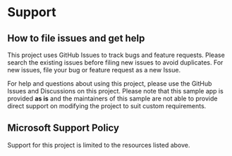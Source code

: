 # Support

## How to file issues and get help  

This project uses GitHub Issues to track bugs and feature requests. Please search the existing 
issues before filing new issues to avoid duplicates.  For new issues, file your bug or 
feature request as a new Issue.

For help and questions about using this project, please use the GitHub Issues and Discussions on this project. Please note that this sample app is provided **as is** and the maintainers of this sample are not able to provide direct support on modifying the project to suit custom requirements.

## Microsoft Support Policy  

Support for this project is limited to the resources listed above.

